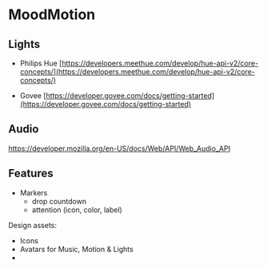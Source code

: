 # MoodMotion

## Lights

* Philips Hue
[https://developers.meethue.com/develop/hue-api-v2/core-concepts/](https://developers.meethue.com/develop/hue-api-v2/core-concepts/)

* Govee
[https://developer.govee.com/docs/getting-started](https://developer.govee.com/docs/getting-started)

## Audio

https://developer.mozilla.org/en-US/docs/Web/API/Web_Audio_API

## Features

* Markers
  * drop countdown
  * attention (icon, color, label)

Design assets:

* Icons
* Avatars for Music, Motion & Lights
* 